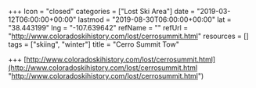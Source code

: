 +++
Icon = "closed"
categories = ["Lost Ski Area"]
date = "2019-03-12T06:00:00+00:00"
lastmod = "2019-08-30T06:00:00+00:00"
lat = "38.443199"
lng = "-107.639642"
refName = ""
refUrl = "http://www.coloradoskihistory.com/lost/cerrosummit.html"
resources = []
tags = ["skiing", "winter"]
title = "Cerro Summit Tow"

+++
[http://www.coloradoskihistory.com/lost/cerrosummit.html](http://www.coloradoskihistory.com/lost/cerrosummit.html "http://www.coloradoskihistory.com/lost/cerrosummit.html")